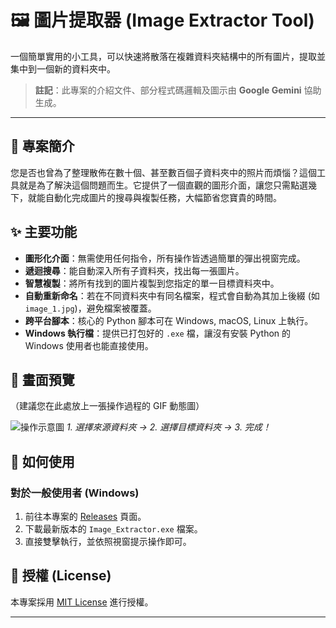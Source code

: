 # 🖼️ 圖片提取器 (Image Extractor Tool)

一個簡單實用的小工具，可以快速將散落在複雜資料夾結構中的所有圖片，提取並集中到一個新的資料夾中。

> **註記**：此專案的介紹文件、部分程式碼邏輯及圖示由 **Google Gemini** 協助生成。

---

## 📖 專案簡介

您是否也曾為了整理散佈在數十個、甚至數百個子資料夾中的照片而煩惱？這個工具就是為了解決這個問題而生。它提供了一個直觀的圖形介面，讓您只需點選幾下，就能自動化完成圖片的搜尋與複製任務，大幅節省您寶貴的時間。

## ✨ 主要功能

* **圖形化介面**：無需使用任何指令，所有操作皆透過簡單的彈出視窗完成。
* **遞迴搜尋**：能自動深入所有子資料夾，找出每一張圖片。
* **智慧複製**：將所有找到的圖片複製到您指定的單一目標資料夾中。
* **自動重新命名**：若在不同資料夾中有同名檔案，程式會自動為其加上後綴 (如 `image_1.jpg`)，避免檔案被覆蓋。
* **跨平台腳本**：核心的 Python 腳本可在 Windows, macOS, Linux 上執行。
* **Windows 執行檔**：提供已打包好的 `.exe` 檔，讓沒有安裝 Python 的 Windows 使用者也能直接使用。

## 📸 畫面預覽

（建議您在此處放上一張操作過程的 GIF 動態圖）

![操作示意圖](https://i.imgur.com/8x2M6b4.gif) 
*1. 選擇來源資料夾 -> 2. 選擇目標資料夾 -> 3. 完成！*

## 🚀 如何使用

### 對於一般使用者 (Windows)

1.  前往本專案的 [Releases](https://github.com/YOUR_USERNAME/YOUR_REPOSITORY/releases) 頁面。
2.  下載最新版本的 `Image_Extractor.exe` 檔案。
3.  直接雙擊執行，並依照視窗提示操作即可。


## 📜 授權 (License)

本專案採用 [MIT License](LICENSE) 進行授權。

---
